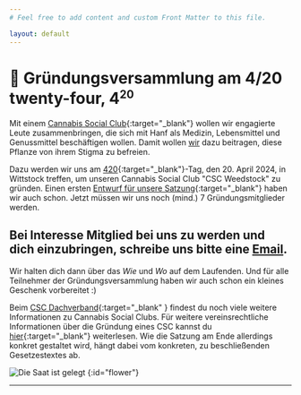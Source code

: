 ```yaml
---
# Feel free to add content and custom Front Matter to this file.

layout: default
---
```


# 🌱 Gründungs&shy;versammlung am 4/20 twenty-four, 4<sup><small>20</small></sup>

Mit einem [Cannabis Social Club](https://csc-dachverband.de/csc-cannabis-social-clubs-definition/){:target="_blank"} wollen wir engagierte Leute zusammenbringen, die sich mit Hanf als Medizin, Lebensmittel und Genussmittel beschäftigen wollen. Damit wollen [wir](/ueber-uns) dazu beitragen, diese Pflanze von ihrem Stigma zu befreien.

Dazu werden wir uns am [420](https://de.wikipedia.org/wiki/420_(Cannabis-Kultur)){:target="_blank"}-Tag, den 20. April 2024, in Wittstock treffen, um unseren Cannabis Social Club "CSC Weedstock" zu gründen. Einen ersten [Entwurf für unsere Satzung](/files/satzungsentwurf.pdf){:target="_blank"} haben wir auch schon. Jetzt müssen wir uns noch (mind.) 7 Gründungsmitglieder werden.

## Bei Interesse Mitglied bei uns zu werden und dich einzubringen, schreibe uns bitte eine [Email](mailto:kontakt@csc-weedstock.de).

Wir halten dich dann über das _Wie_ und _Wo_ auf dem Laufenden. Und für alle Teilnehmer der Gründungsversammlung haben wir auch schon ein kleines Geschenk vorbereitet :)

Beim [CSC Dachverband](https://csc-dachverband.de/){:target="_blank" } findest du noch viele weitere Informationen zu Cannabis Social Clubs.
Für weitere vereinsrechtliche Informationen über die Gründung eines CSC kannst du [hier](https://www.ehrenamt24.de/wissen-fuer-vereine/vereinswiki/csc/){:target="_blank"} weiterlesen. Wie die Satzung am Ende allerdings konkret gestaltet wird, hängt dabei vom konkreten, zu beschließenden Gesetzestextes ab.

![Die Saat ist gelegt](/images/flower.gif)
{:id="flower"}

----


